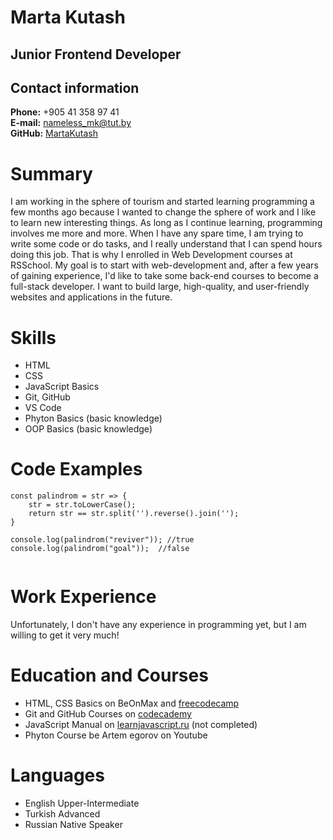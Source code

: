 # **Marta Kutash** #

## Junior Frontend Developer ##



## Contact information ##

**Phone:** +905 41 358 97 41 <br>
**E-mail:** nameless_mk@tut.by <br>
**GitHub:** [MartaKutash](https://github.com/MartaKutash?tab=repositories)



# **Summary** #

I am working in the sphere of tourism and started learning programming a few months ago because I wanted to change the sphere of work and I like to learn new interesting things. As long as I continue learning, programming involves me more and more. When I have any spare time, I am trying to write some code or do tasks, and I really understand that I can spend hours doing this job. That is why I enrolled in Web Development courses at RSSchool. My goal is to start with web-development and, after a few years of gaining experience, I'd like to take some back-end courses to become a full-stack developer. I want to build large, high-quality, and user-friendly websites and applications in the future.



# **Skills** #

- HTML
- CSS
- JavaScript Basics
- Git, GitHub
- VS Code
- Phyton Basics (basic knowledge)
- OOP Basics (basic knowledge)



# **Code Examples** #

```
const palindrom = str => {
    str = str.toLowerCase();
    return str == str.split('').reverse().join('');
}

console.log(palindrom("reviver")); //true
console.log(palindrom("goal"));  //false


```



# **Work Experience** #

Unfortunately, I don't have any experience in programming yet, but I am willing to get it very much!



# **Education and Courses** #

+ HTML, CSS Basics on BeOnMax and [freecodecamp](https://www.freecodecamp.org/learn/responsive-web-design/#applied-accessibility)
+ Git and GitHub Courses on [codecademy](https://www.codecademy.com/resources/docs/git)
+ JavaScript Manual on [learnjavascript.ru](https://learn.javascript.ru/) (not completed)
+ Phyton Course be Artem egorov on Youtube



# **Languages** #

- English Upper-Intermediate
- Turkish Advanced
- Russian Native Speaker
